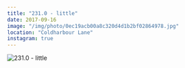 ```yaml
---
title: "231.0 - little"
date: 2017-09-16
image: "/img/photo/0ec19acb00a8c320d4d1b2bf02864978.jpg"
location: "Coldharbour Lane"
instagram: true
---
```


![231.0 - little](/img/photo/0ec19acb00a8c320d4d1b2bf02864978.jpg)
